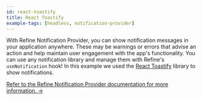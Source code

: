 ```yaml
---
id: react-toastify
title: React Toastify
example-tags: [headless, notification-provider]
---
```


With Refine Notification Provider, you can show notification messages in your application anywhere. These may be warnings or errors that advise an action and help maintain user engagement with the app's functionality. You can use any notification library and manage them with Refine's `useNotification` hook! In this example we used the [React Toastify](https://github.com/fkhadra/react-toastify) library to show notifications.

[Refer to the Refine Notification Provider documentation for more information. →](/docs/notification/notification-provider)

<CodeSandboxExample path="with-react-toastify" />
